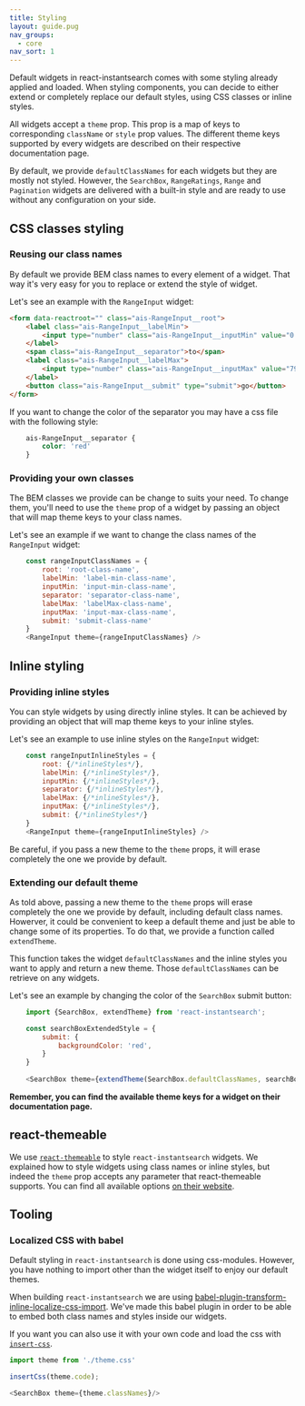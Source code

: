 ```yaml
---
title: Styling
layout: guide.pug
nav_groups:
  - core
nav_sort: 1
---
```


Default widgets in react-instantsearch comes with some styling already applied and loaded. When styling components, you can decide to either extend or completely replace our default styles, using CSS classes or inline styles.

All widgets accept a `theme` prop. This prop is a map of keys to corresponding `className` or `style` prop values. The different theme keys supported by every widgets are described on their respective documentation page. 

By default, we provide `defaultClassNames` for each widgets but they are mostly not styled. However, the `SearchBox`, `RangeRatings`, `Range` and `Pagination` widgets are delivered with a built-in style and are ready to use without any configuration on your side. 

## CSS classes styling

### Reusing our class names

By default we provide BEM class names to every element of a widget. That way it's very easy for you to replace or extend the style of widget. 

Let's see an example with the `RangeInput` widget:

```html
<form data-reactroot="" class="ais-RangeInput__root">
	<label class="ais-RangeInput__labelMin">
		<input type="number" class="ais-RangeInput__inputMin" value="0.39">
	</label>
	<span class="ais-RangeInput__separator">to</span>
	<label class="ais-RangeInput__labelMax">
		<input type="number" class="ais-RangeInput__inputMax" value="799">
	</label>
	<button class="ais-RangeInput__submit" type="submit">go</button>
</form>
```

If you want to change the color of the separator you may have a css file with the following style: 

```css
	ais-RangeInput__separator {
		color: 'red'
	}
```

### Providing your own classes

The BEM classes we provide can be change to suits your need. To change them, you'll need to use the `theme` prop of a widget by passing an object that will map theme keys to your class names. 

Let's see an example if we want to change the class names of the `RangeInput` widget:

```js
	const rangeInputClassNames = {
		root: 'root-class-name',
		labelMin: 'label-min-class-name',
		inputMin: 'input-min-class-name',
		separator: 'separator-class-name',
		labelMax: 'labelMax-class-name',
		inputMax: 'input-max-class-name',
		submit: 'submit-class-name'
	}
	<RangeInput theme={rangeInputClassNames} />
```

## Inline styling

### Providing inline styles

You can style widgets by using directly inline styles. It can be achieved by providing an object that will map theme keys to your inline styles. 

Let's see an example to use inline styles on the `RangeInput` widget: 

```js
	const rangeInputInlineStyles = {
		root: {/*inlineStyles*/},
		labelMin: {/*inlineStyles*/},
		inputMin: {/*inlineStyles*/},
		separator: {/*inlineStyles*/},
		labelMax: {/*inlineStyles*/},
		inputMax: {/*inlineStyles*/},
		submit: {/*inlineStyles*/}
	}
	<RangeInput theme={rangeInputInlineStyles} />
```

Be careful, if you pass a new theme to the `theme` props, it will erase completely the one we provide by default. 

### Extending our default theme

As told above, passing a new theme to the `theme` props will erase completely the one we provide by default, including default class names. Howerver, it could be convenient to keep a default theme and just be able to change some of its properties. To do that, we provide a function called `extendTheme`.

This function takes the widget `defaultClassNames` and the inline styles you want to apply and return a new theme. Those `defaultClassNames` can be retrieve on any widgets. 

Let's see an example by changing the color of the `SearchBox` submit button: 

```js
	import {SearchBox, extendTheme} from 'react-instantsearch';

	const searchBoxExtendedStyle = {
		submit: {
			backgroundColor: 'red',
		}
	}
	
	<SearchBox theme={extendTheme(SearchBox.defaultClassNames, searchBoxExtendedStyle)} >/
```

**Remember, you can find the available theme keys for a widget on their documentation page.**

## react-themeable

We use [`react-themeable`](https://github.com/markdalgleish/react-themeable) to style `react-instantsearch` widgets. We explained how to style widgets using class names or inline styles, but indeed the `theme` prop accepts any parameter that react-themeable supports. You can find all available options [on their website](https://github.com/markdalgleish/react-themeable).

## Tooling

### Localized CSS with babel

Default styling in `react-instantsearch` is done using css-modules. However, you have nothing to import other than the widget itself to enjoy our default themes. 

When building `react-instantsearch` we are using [babel-plugin-transform-inline-localize-css-import](https://github.com/algolia/babel-plugin-transform-inline-localize-css-import). We've made this babel plugin in order to be able to embed both class names and styles inside our widgets.

If you want you can also use it with your own code and load the css with [`insert-css`](https://github.com/substack/insert-css).

```js
import theme from './theme.css'

insertCss(theme.code);

<SearchBox theme={theme.classNames}/>
```

